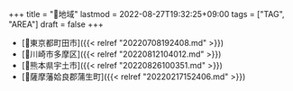 +++
title = "🔖地域"
lastmod = 2022-08-27T19:32:25+09:00
tags = ["TAG", "AREA"]
draft = false
+++

-   [📝東京都町田市]({{< relref "20220708192408.md" >}})
-   [📝川崎市多摩区]({{< relref "20220812104012.md" >}})
-   [📝熊本県宇土市]({{< relref "20220826100351.md" >}})
-   [📝薩摩藩姶良郡蒲生町]({{< relref "20220217152406.md" >}})
